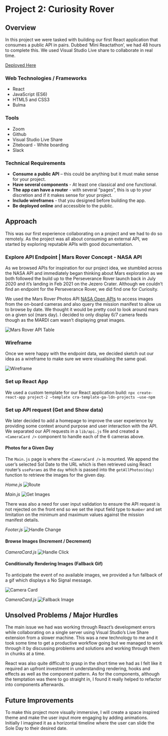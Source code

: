 # Project 2: Curiosity Rover

## Overview 
In this project we were tasked with building our first React application that consumes a public API in pairs. Dubbed ‘Mini Reactathon’, we had 48 hours to complete this. We used Visual Studio Live share to collaborate in real time. 

[Deployed Here](https://mars-curiosity-rover-cam.netlify.app/)

### Web Technologies / Frameworks
* React
* JavaScript (ES6)
* HTML5 and CSS3
* Bulma

### Tools
* Zoom
* Github
* Visual Studio Live Share
* Ziteboard - White boarding 
* Slack

### Technical Requirements
* **Consume a public API** – this could be anything but it must make sense for your project.
* **Have several components** - At least one classical and one functional.
* **The app can have a router** - with several “pages”, this is up to your discretion and if it makes sense for your project.
* **Include wireframes** - that you designed before building the app.
* **Be deployed online** and accessible to the public.

## Approach
This was our first experience collaborating on a project and we had to do so remotely. As the project was all about consuming an external API, we started by exploring reputable APIs with good documentation.

### Explore API Endpoint | Mars Rover Concept - NASA API
As we browsed APIs for inspiration for our project idea, we stumbled across the NASA API and immediately began thinking about Mars exploration as we both followed the build up to the Perseverance Rover launch back in July 2020 and it’s landing in Feb 2021 on the Jezero Crater.  Although we couldn’t find an endpoint for the Perseverance Rover, we did find one for Curiosity.

We used the Mars Rover Photos API [NASA Open APIs](https://api.nasa.gov/) to access images from the on-board cameras and also query the mission manifest to allow us to browse by date. We thought it would be pretty cool to look around mars on a given sol (mars day). I decided to only display 6/7 camera feeds though as the MARDI cam wasn’t displaying great images.   

![Mars Rover API Table](https://github.com/AbuBakr-S/project-2/blob/main/src/assets/table.png)

### Wireframe
Once we were happy with the endpoint data, we decided sketch out our idea as a wireframe to make sure we were visualising the same goal. 

![Wireframe](https://github.com/AbuBakr-S/project-2/blob/main/src/assets/wireframe.png)

### Set up React App
We used a custom template for our React application build:
`npx create-react-app project-2 —template cra-template-ga-ldn-projects —use-npm`

### Set up API request (Get and Show data)
We later decided to add a homepage to improve the user experience by providing some context around purpose and user interaction with the API. We separated our API requests in a `lib/api.js` file and created a `<CameraCard />` component to handle each of the 6 cameras above.  

#### Photos for a Given Day
The `Main.js` page is where the `<CameraCard />` is mounted. We append the user’s selected Sol Date to the URL which is then retrieved using React router’s `useParams`  as the `day` which is passed into the `getAllPhotos(day)` function to retrieve the images for the given day.

*Home.js*
![Route](https://github.com/AbuBakr-S/project-2/blob/main/src/assets/route.png)

*Main.js*
![Get Images](https://github.com/AbuBakr-S/project-2/blob/main/src/assets/get-photos.png)

There was also a need for user input validation to ensure the API request is not rejected on the front end so we set the input field type to `Number` and set limitation on the minimum and maximum values against the mission manifest details. 

*Footer.js*
![Handle Change](https://github.com/AbuBakr-S/project-2/blob/main/src/assets/handle-change.png)

#### Browse Images (Increment / Decrement)
*CameraCard.js*
![Handle Click](https://github.com/AbuBakr-S/project-2/blob/main/src/assets/handle-click.png)

#### Conditionally Rendering Images (Fallback Gif)
To anticipate the event of no available images, we provided a fun fallback of a gif which displays a No Signal message.

![Camera Card](https://github.com/AbuBakr-S/project-2/blob/main/src/assets/Screenshot%202021-07-05%20at%2016.32.53.png)

*CameraCard.js*
![Fallback Image](https://github.com/AbuBakr-S/project-2/blob/main/src/assets/fallback-image.png)

## Unsolved Problems / Major Hurdles
The main issue we had was working through React’s development errors while collaborating on a single server using Visual Studio’s Live Share extension from a slower machine. This was a new technology to me and it took some time to get a productive workflow going but we managed to work through it by discussing problems and solutions and working through them in chunks at a time. 

React was also quite difficult to grasp in the short time we had as I felt like it required an upfront investment in understanding rendering, hooks and effects as well as the component pattern. As for the components, although the temptation was there to go straight in, I found it really helped to refactor into components afterwards. 

## Future Improvements
To make this project more visually immersive, I will create a space inspired theme and make the user input more engaging by adding animations. Initially I imagined it as a horizontal timeline where the user can slide the Sole Day to their desired date. 

